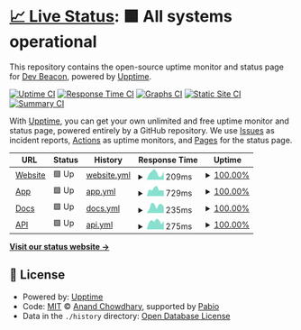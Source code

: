 # [📈 Live Status](https://status.devbeacon.io): <!--live status--> **🟩 All systems operational**

This repository contains the open-source uptime monitor and status page for [Dev Beacon](https://devbeacon.io/), powered by [Upptime](https://github.com/upptime/upptime).

[![Uptime CI](https://github.com/devbeacon-io/status/workflows/Uptime%20CI/badge.svg)](https://github.com/devbeacon-io/status/actions?query=workflow%3A%22Uptime+CI%22)
[![Response Time CI](https://github.com/devbeacon-io/status/workflows/Response%20Time%20CI/badge.svg)](https://github.com/devbeacon-io/status/actions?query=workflow%3A%22Response+Time+CI%22)
[![Graphs CI](https://github.com/devbeacon-io/status/workflows/Graphs%20CI/badge.svg)](https://github.com/devbeacon-io/status/actions?query=workflow%3A%22Graphs+CI%22)
[![Static Site CI](https://github.com/devbeacon-io/status/workflows/Static%20Site%20CI/badge.svg)](https://github.com/devbeacon-io/status/actions?query=workflow%3A%22Static+Site+CI%22)
[![Summary CI](https://github.com/devbeacon-io/status/workflows/Summary%20CI/badge.svg)](https://github.com/devbeacon-io/status/actions?query=workflow%3A%22Summary+CI%22)

With [Upptime](https://upptime.js.org), you can get your own unlimited and free uptime monitor and status page, powered entirely by a GitHub repository. We use [Issues](https://github.com/devbeacon-io/status/issues) as incident reports, [Actions](https://github.com/devbeacon-io/status/actions) as uptime monitors, and [Pages](https://status.devbeacon.io) for the status page.

<!--start: status pages-->
<!-- This summary is generated by Upptime (https://github.com/upptime/upptime) -->
<!-- Do not edit this manually, your changes will be overwritten -->
<!-- prettier-ignore -->
| URL | Status | History | Response Time | Uptime |
| --- | ------ | ------- | ------------- | ------ |
| <img alt="" src="https://icons.duckduckgo.com/ip3/devbeacon.io.ico" height="13"> [Website](https://devbeacon.io) | 🟩 Up | [website.yml](https://github.com/devbeacon-io/status/commits/HEAD/history/website.yml) | <details><summary><img alt="Response time graph" src="./graphs/website/response-time-week.png" height="20"> 209ms</summary><br><a href="https://status.devbeacon.io/history/website"><img alt="Response time 189" src="https://img.shields.io/endpoint?url=https%3A%2F%2Fraw.githubusercontent.com%2Fdevbeacon-io%2Fstatus%2FHEAD%2Fapi%2Fwebsite%2Fresponse-time.json"></a><br><a href="https://status.devbeacon.io/history/website"><img alt="24-hour response time 217" src="https://img.shields.io/endpoint?url=https%3A%2F%2Fraw.githubusercontent.com%2Fdevbeacon-io%2Fstatus%2FHEAD%2Fapi%2Fwebsite%2Fresponse-time-day.json"></a><br><a href="https://status.devbeacon.io/history/website"><img alt="7-day response time 209" src="https://img.shields.io/endpoint?url=https%3A%2F%2Fraw.githubusercontent.com%2Fdevbeacon-io%2Fstatus%2FHEAD%2Fapi%2Fwebsite%2Fresponse-time-week.json"></a><br><a href="https://status.devbeacon.io/history/website"><img alt="30-day response time 182" src="https://img.shields.io/endpoint?url=https%3A%2F%2Fraw.githubusercontent.com%2Fdevbeacon-io%2Fstatus%2FHEAD%2Fapi%2Fwebsite%2Fresponse-time-month.json"></a><br><a href="https://status.devbeacon.io/history/website"><img alt="1-year response time 189" src="https://img.shields.io/endpoint?url=https%3A%2F%2Fraw.githubusercontent.com%2Fdevbeacon-io%2Fstatus%2FHEAD%2Fapi%2Fwebsite%2Fresponse-time-year.json"></a></details> | <details><summary><a href="https://status.devbeacon.io/history/website">100.00%</a></summary><a href="https://status.devbeacon.io/history/website"><img alt="All-time uptime 100.00%" src="https://img.shields.io/endpoint?url=https%3A%2F%2Fraw.githubusercontent.com%2Fdevbeacon-io%2Fstatus%2FHEAD%2Fapi%2Fwebsite%2Fuptime.json"></a><br><a href="https://status.devbeacon.io/history/website"><img alt="24-hour uptime 100.00%" src="https://img.shields.io/endpoint?url=https%3A%2F%2Fraw.githubusercontent.com%2Fdevbeacon-io%2Fstatus%2FHEAD%2Fapi%2Fwebsite%2Fuptime-day.json"></a><br><a href="https://status.devbeacon.io/history/website"><img alt="7-day uptime 100.00%" src="https://img.shields.io/endpoint?url=https%3A%2F%2Fraw.githubusercontent.com%2Fdevbeacon-io%2Fstatus%2FHEAD%2Fapi%2Fwebsite%2Fuptime-week.json"></a><br><a href="https://status.devbeacon.io/history/website"><img alt="30-day uptime 100.00%" src="https://img.shields.io/endpoint?url=https%3A%2F%2Fraw.githubusercontent.com%2Fdevbeacon-io%2Fstatus%2FHEAD%2Fapi%2Fwebsite%2Fuptime-month.json"></a><br><a href="https://status.devbeacon.io/history/website"><img alt="1-year uptime 100.00%" src="https://img.shields.io/endpoint?url=https%3A%2F%2Fraw.githubusercontent.com%2Fdevbeacon-io%2Fstatus%2FHEAD%2Fapi%2Fwebsite%2Fuptime-year.json"></a></details>
| <img alt="" src="https://icons.duckduckgo.com/ip3/app.devbeacon.io.ico" height="13"> [App](https://app.devbeacon.io) | 🟩 Up | [app.yml](https://github.com/devbeacon-io/status/commits/HEAD/history/app.yml) | <details><summary><img alt="Response time graph" src="./graphs/app/response-time-week.png" height="20"> 729ms</summary><br><a href="https://status.devbeacon.io/history/app"><img alt="Response time 484" src="https://img.shields.io/endpoint?url=https%3A%2F%2Fraw.githubusercontent.com%2Fdevbeacon-io%2Fstatus%2FHEAD%2Fapi%2Fapp%2Fresponse-time.json"></a><br><a href="https://status.devbeacon.io/history/app"><img alt="24-hour response time 796" src="https://img.shields.io/endpoint?url=https%3A%2F%2Fraw.githubusercontent.com%2Fdevbeacon-io%2Fstatus%2FHEAD%2Fapi%2Fapp%2Fresponse-time-day.json"></a><br><a href="https://status.devbeacon.io/history/app"><img alt="7-day response time 729" src="https://img.shields.io/endpoint?url=https%3A%2F%2Fraw.githubusercontent.com%2Fdevbeacon-io%2Fstatus%2FHEAD%2Fapi%2Fapp%2Fresponse-time-week.json"></a><br><a href="https://status.devbeacon.io/history/app"><img alt="30-day response time 654" src="https://img.shields.io/endpoint?url=https%3A%2F%2Fraw.githubusercontent.com%2Fdevbeacon-io%2Fstatus%2FHEAD%2Fapi%2Fapp%2Fresponse-time-month.json"></a><br><a href="https://status.devbeacon.io/history/app"><img alt="1-year response time 484" src="https://img.shields.io/endpoint?url=https%3A%2F%2Fraw.githubusercontent.com%2Fdevbeacon-io%2Fstatus%2FHEAD%2Fapi%2Fapp%2Fresponse-time-year.json"></a></details> | <details><summary><a href="https://status.devbeacon.io/history/app">100.00%</a></summary><a href="https://status.devbeacon.io/history/app"><img alt="All-time uptime 99.97%" src="https://img.shields.io/endpoint?url=https%3A%2F%2Fraw.githubusercontent.com%2Fdevbeacon-io%2Fstatus%2FHEAD%2Fapi%2Fapp%2Fuptime.json"></a><br><a href="https://status.devbeacon.io/history/app"><img alt="24-hour uptime 100.00%" src="https://img.shields.io/endpoint?url=https%3A%2F%2Fraw.githubusercontent.com%2Fdevbeacon-io%2Fstatus%2FHEAD%2Fapi%2Fapp%2Fuptime-day.json"></a><br><a href="https://status.devbeacon.io/history/app"><img alt="7-day uptime 100.00%" src="https://img.shields.io/endpoint?url=https%3A%2F%2Fraw.githubusercontent.com%2Fdevbeacon-io%2Fstatus%2FHEAD%2Fapi%2Fapp%2Fuptime-week.json"></a><br><a href="https://status.devbeacon.io/history/app"><img alt="30-day uptime 100.00%" src="https://img.shields.io/endpoint?url=https%3A%2F%2Fraw.githubusercontent.com%2Fdevbeacon-io%2Fstatus%2FHEAD%2Fapi%2Fapp%2Fuptime-month.json"></a><br><a href="https://status.devbeacon.io/history/app"><img alt="1-year uptime 99.97%" src="https://img.shields.io/endpoint?url=https%3A%2F%2Fraw.githubusercontent.com%2Fdevbeacon-io%2Fstatus%2FHEAD%2Fapi%2Fapp%2Fuptime-year.json"></a></details>
| <img alt="" src="https://icons.duckduckgo.com/ip3/docs.devbeacon.io.ico" height="13"> [Docs](https://docs.devbeacon.io) | 🟩 Up | [docs.yml](https://github.com/devbeacon-io/status/commits/HEAD/history/docs.yml) | <details><summary><img alt="Response time graph" src="./graphs/docs/response-time-week.png" height="20"> 235ms</summary><br><a href="https://status.devbeacon.io/history/docs"><img alt="Response time 188" src="https://img.shields.io/endpoint?url=https%3A%2F%2Fraw.githubusercontent.com%2Fdevbeacon-io%2Fstatus%2FHEAD%2Fapi%2Fdocs%2Fresponse-time.json"></a><br><a href="https://status.devbeacon.io/history/docs"><img alt="24-hour response time 209" src="https://img.shields.io/endpoint?url=https%3A%2F%2Fraw.githubusercontent.com%2Fdevbeacon-io%2Fstatus%2FHEAD%2Fapi%2Fdocs%2Fresponse-time-day.json"></a><br><a href="https://status.devbeacon.io/history/docs"><img alt="7-day response time 235" src="https://img.shields.io/endpoint?url=https%3A%2F%2Fraw.githubusercontent.com%2Fdevbeacon-io%2Fstatus%2FHEAD%2Fapi%2Fdocs%2Fresponse-time-week.json"></a><br><a href="https://status.devbeacon.io/history/docs"><img alt="30-day response time 206" src="https://img.shields.io/endpoint?url=https%3A%2F%2Fraw.githubusercontent.com%2Fdevbeacon-io%2Fstatus%2FHEAD%2Fapi%2Fdocs%2Fresponse-time-month.json"></a><br><a href="https://status.devbeacon.io/history/docs"><img alt="1-year response time 188" src="https://img.shields.io/endpoint?url=https%3A%2F%2Fraw.githubusercontent.com%2Fdevbeacon-io%2Fstatus%2FHEAD%2Fapi%2Fdocs%2Fresponse-time-year.json"></a></details> | <details><summary><a href="https://status.devbeacon.io/history/docs">100.00%</a></summary><a href="https://status.devbeacon.io/history/docs"><img alt="All-time uptime 100.00%" src="https://img.shields.io/endpoint?url=https%3A%2F%2Fraw.githubusercontent.com%2Fdevbeacon-io%2Fstatus%2FHEAD%2Fapi%2Fdocs%2Fuptime.json"></a><br><a href="https://status.devbeacon.io/history/docs"><img alt="24-hour uptime 100.00%" src="https://img.shields.io/endpoint?url=https%3A%2F%2Fraw.githubusercontent.com%2Fdevbeacon-io%2Fstatus%2FHEAD%2Fapi%2Fdocs%2Fuptime-day.json"></a><br><a href="https://status.devbeacon.io/history/docs"><img alt="7-day uptime 100.00%" src="https://img.shields.io/endpoint?url=https%3A%2F%2Fraw.githubusercontent.com%2Fdevbeacon-io%2Fstatus%2FHEAD%2Fapi%2Fdocs%2Fuptime-week.json"></a><br><a href="https://status.devbeacon.io/history/docs"><img alt="30-day uptime 100.00%" src="https://img.shields.io/endpoint?url=https%3A%2F%2Fraw.githubusercontent.com%2Fdevbeacon-io%2Fstatus%2FHEAD%2Fapi%2Fdocs%2Fuptime-month.json"></a><br><a href="https://status.devbeacon.io/history/docs"><img alt="1-year uptime 100.00%" src="https://img.shields.io/endpoint?url=https%3A%2F%2Fraw.githubusercontent.com%2Fdevbeacon-io%2Fstatus%2FHEAD%2Fapi%2Fdocs%2Fuptime-year.json"></a></details>
| <img alt="" src="https://icons.duckduckgo.com/ip3/api.devbeacon.io.ico" height="13"> [API](https://api.devbeacon.io) | 🟩 Up | [api.yml](https://github.com/devbeacon-io/status/commits/HEAD/history/api.yml) | <details><summary><img alt="Response time graph" src="./graphs/api/response-time-week.png" height="20"> 275ms</summary><br><a href="https://status.devbeacon.io/history/api"><img alt="Response time 240" src="https://img.shields.io/endpoint?url=https%3A%2F%2Fraw.githubusercontent.com%2Fdevbeacon-io%2Fstatus%2FHEAD%2Fapi%2Fapi%2Fresponse-time.json"></a><br><a href="https://status.devbeacon.io/history/api"><img alt="24-hour response time 177" src="https://img.shields.io/endpoint?url=https%3A%2F%2Fraw.githubusercontent.com%2Fdevbeacon-io%2Fstatus%2FHEAD%2Fapi%2Fapi%2Fresponse-time-day.json"></a><br><a href="https://status.devbeacon.io/history/api"><img alt="7-day response time 275" src="https://img.shields.io/endpoint?url=https%3A%2F%2Fraw.githubusercontent.com%2Fdevbeacon-io%2Fstatus%2FHEAD%2Fapi%2Fapi%2Fresponse-time-week.json"></a><br><a href="https://status.devbeacon.io/history/api"><img alt="30-day response time 250" src="https://img.shields.io/endpoint?url=https%3A%2F%2Fraw.githubusercontent.com%2Fdevbeacon-io%2Fstatus%2FHEAD%2Fapi%2Fapi%2Fresponse-time-month.json"></a><br><a href="https://status.devbeacon.io/history/api"><img alt="1-year response time 240" src="https://img.shields.io/endpoint?url=https%3A%2F%2Fraw.githubusercontent.com%2Fdevbeacon-io%2Fstatus%2FHEAD%2Fapi%2Fapi%2Fresponse-time-year.json"></a></details> | <details><summary><a href="https://status.devbeacon.io/history/api">100.00%</a></summary><a href="https://status.devbeacon.io/history/api"><img alt="All-time uptime 99.99%" src="https://img.shields.io/endpoint?url=https%3A%2F%2Fraw.githubusercontent.com%2Fdevbeacon-io%2Fstatus%2FHEAD%2Fapi%2Fapi%2Fuptime.json"></a><br><a href="https://status.devbeacon.io/history/api"><img alt="24-hour uptime 100.00%" src="https://img.shields.io/endpoint?url=https%3A%2F%2Fraw.githubusercontent.com%2Fdevbeacon-io%2Fstatus%2FHEAD%2Fapi%2Fapi%2Fuptime-day.json"></a><br><a href="https://status.devbeacon.io/history/api"><img alt="7-day uptime 100.00%" src="https://img.shields.io/endpoint?url=https%3A%2F%2Fraw.githubusercontent.com%2Fdevbeacon-io%2Fstatus%2FHEAD%2Fapi%2Fapi%2Fuptime-week.json"></a><br><a href="https://status.devbeacon.io/history/api"><img alt="30-day uptime 100.00%" src="https://img.shields.io/endpoint?url=https%3A%2F%2Fraw.githubusercontent.com%2Fdevbeacon-io%2Fstatus%2FHEAD%2Fapi%2Fapi%2Fuptime-month.json"></a><br><a href="https://status.devbeacon.io/history/api"><img alt="1-year uptime 99.99%" src="https://img.shields.io/endpoint?url=https%3A%2F%2Fraw.githubusercontent.com%2Fdevbeacon-io%2Fstatus%2FHEAD%2Fapi%2Fapi%2Fuptime-year.json"></a></details>

<!--end: status pages-->

[**Visit our status website →**](https://status.devbeacon.io)

## 📄 License

- Powered by: [Upptime](https://github.com/upptime/upptime)
- Code: [MIT](./LICENSE) © [Anand Chowdhary](https://anandchowdhary.com), supported by [Pabio](https://pabio.com)
- Data in the `./history` directory: [Open Database License](https://opendatacommons.org/licenses/odbl/1-0/)
